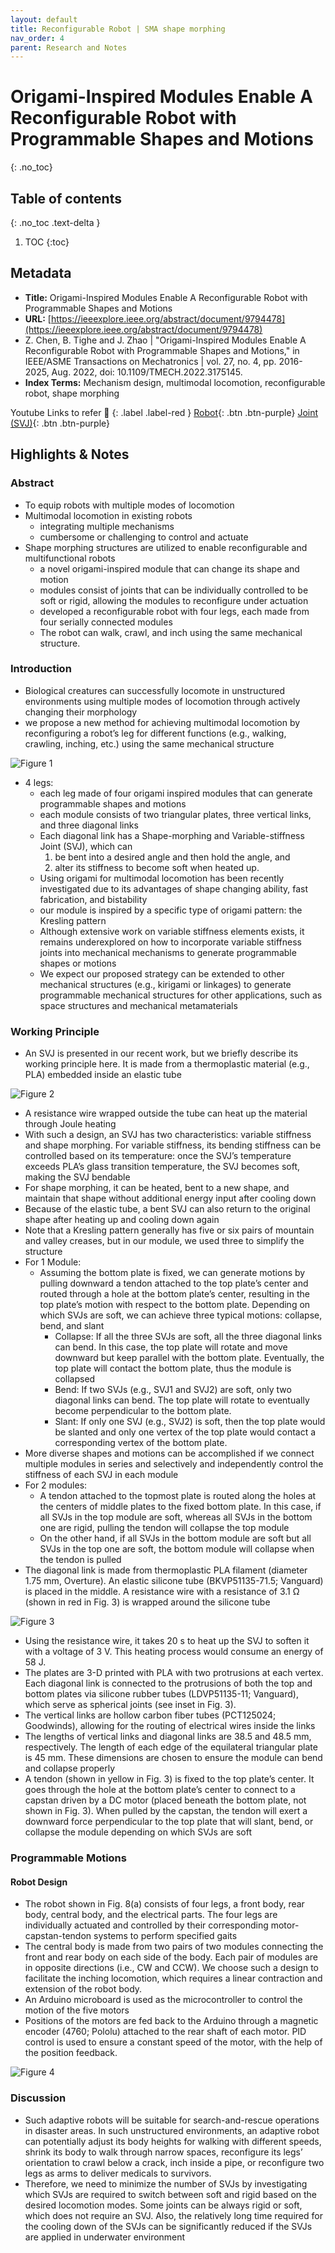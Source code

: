 ```yaml
---
layout: default
title: Reconfigurable Robot | SMA shape morphing
nav_order: 4
parent: Research and Notes
---
```



# Origami-Inspired Modules Enable A Reconfigurable Robot with Programmable Shapes and Motions
{: .no_toc}

## Table of contents
{: .no_toc .text-delta }

1. TOC
{:toc}


## Metadata

- **Title:** Origami-Inspired Modules Enable A Reconfigurable Robot with Programmable Shapes and Motions
- **URL:** [https://ieeexplore.ieee.org/abstract/document/9794478](https://ieeexplore.ieee.org/abstract/document/9794478)
- Z. Chen, B. Tighe and J. Zhao | "Origami-Inspired Modules Enable A Reconfigurable Robot with Programmable Shapes and Motions," in IEEE/ASME Transactions on Mechatronics | vol. 27, no. 4, pp. 2016-2025, Aug. 2022, doi: 10.1109/TMECH.2022.3175145.
- **Index Terms:** Mechanism design, multimodal locomotion, reconfigurable robot, shape morphing 

Youtube Links to refer 🔽
{: .label .label-red } 
[Robot](https://www.youtube.com/watch?v=sSZaOLFihLM){: .btn .btn-purple} [Joint (SVJ)](https://www.youtube.com/watch?v=HOeQnwz8zmU){: .btn .btn-purple}


## Highlights & Notes

### Abstract

- To equip robots with multiple modes of locomotion
- Multimodal locomotion in existing robots
    - integrating multiple mechanisms 
    - cumbersome or challenging to control and actuate
- Shape morphing structures are utilized to enable reconfigurable and multifunctional robots
    - a novel origami-inspired module that can change its shape and motion
    - modules consist of joints that can be individually controlled to be soft or rigid, allowing the modules to reconfigure under actuation
    - developed a reconfigurable robot with four legs, each made from four serially connected modules
    - The robot can walk, crawl, and inch using the same mechanical structure. 

### Introduction

- Biological creatures can successfully locomote in unstructured environments using multiple modes of locomotion through actively changing their morphology
- we propose a new method for achieving multimodal locomotion by reconfiguring a robot’s leg for different functions (e.g., walking, crawling, inching, etc.) using the same mechanical structure

 ![Figure 1](https://i.imgur.com/HwWfcXJ.png)

- 4 legs:
    - each leg made of four origami inspired modules that can generate programmable shapes and motions
    - each module consists of two triangular plates, three vertical links, and three
diagonal links
    - Each diagonal link has a Shape-morphing and Variable-stiffness Joint (SVJ), which can 
        1) be bent into a desired angle and then hold the angle, and 
        2) alter its stiffness to become soft when heated up. 
    - Using origami for multimodal locomotion has been recently investigated due to its advantages of shape changing ability, fast fabrication, and bistability
    - our module is inspired by a specific type of origami pattern: the Kresling pattern
    - Although extensive work on variable stiffness elements exists, it remains underexplored on how to incorporate variable stiffness joints into mechanical mechanisms to generate programmable shapes or motions
    - We expect our proposed strategy can be extended to other mechanical structures (e.g., kirigami or linkages) to generate programmable mechanical structures for other applications, such as space structures and mechanical metamaterials

### Working Principle

- An SVJ is presented in our recent work, but we briefly describe its working principle here. It is made from a thermoplastic material (e.g., PLA) embedded inside an elastic tube

![Figure 2](https://i.imgur.com/fOqdVjN.png)

- A resistance wire wrapped outside the tube can heat up the material through Joule heating
- With such a design, an SVJ has two characteristics: variable stiffness and shape morphing. For variable stiffness, its bending stiffness can be controlled based on its temperature: once the SVJ’s temperature exceeds PLA’s glass transition temperature, the SVJ becomes soft, making the SVJ bendable
- For shape morphing, it can be heated, bent to a new shape, and maintain that shape without additional energy input after cooling down
- Because of the
elastic tube, a bent SVJ can also return to the original shape after heating up and cooling down again
- Note that a Kresling pattern generally has five or six pairs of mountain and valley creases, but in our module, we used three to simplify the structure
- For 1 Module:
    - Assuming the bottom plate is fixed, we can generate motions by pulling downward a tendon attached to the top plate’s center and routed through a hole at the bottom plate’s center, resulting in the top plate’s motion with respect to the bottom plate. Depending on which SVJs are soft, we can achieve three typical motions:
collapse, bend, and slant
        - Collapse: If all the three SVJs are soft, all the three diagonal links can bend. In this case, the top plate will rotate and move downward but keep parallel with the bottom plate. Eventually, the top plate will contact the bottom plate, thus the module is collapsed
        - Bend:  If two SVJs (e.g., SVJ1 and SVJ2) are soft, only two diagonal links can bend. The top plate will rotate to eventually become perpendicular to the bottom
plate.
        - Slant: If only one SVJ (e.g., SVJ2) is soft, then the top plate would be slanted and only one vertex of the top plate would contact a corresponding vertex of the bottom plate.
- More diverse shapes and motions can be accomplished if we connect multiple modules in series and selectively and independently control the stiffness of each SVJ in each module
- For 2 modules:
    - A tendon attached to the topmost plate is routed along the holes at the centers of middle plates to the fixed bottom plate. In this case, if all SVJs in the top module are soft, whereas all SVJs in the bottom one are rigid, pulling the
tendon will collapse the top module
    - On the other hand, if all SVJs in the bottom module are soft but all SVJs in the top one are soft, the bottom module will collapse when the tendon is pulled
-  The diagonal link is made from thermoplastic PLA filament (diameter 1.75 mm, Overture). An elastic silicone tube (BKVP51135-71.5; Vanguard) is placed in the middle. A resistance wire with a resistance of 3.1 Ω (shown in red in
Fig. 3) is wrapped around the silicone tube

![Figure 3](https://i.imgur.com/I4sw0pr.png)

- Using the resistance wire, it takes 20 s to heat up the SVJ to soften it with a voltage of 3 V. This heating process would consume an energy of 58 J.
- The plates are 3-D printed with PLA with two protrusions at each vertex. Each diagonal link is connected to the protrusions of both the top and bottom plates via silicone rubber tubes (LDVP51135-11; Vanguard), which serve as spherical joints
(see inset in Fig. 3). 
- The vertical links are hollow carbon fiber tubes (PCT125024; Goodwinds), allowing for the routing of electrical wires inside the links
- The lengths of vertical links and diagonal links are 38.5 and 48.5 mm, respectively. The length of each edge of the equilateral triangular plate is 45 mm. These dimensions are chosen to ensure the module can bend and collapse properly
- A tendon (shown in yellow in Fig. 3) is fixed to the top plate’s center. It goes through the hole at the bottom plate’s center to connect to a capstan driven by a DC motor (placed beneath the bottom plate, not shown in Fig. 3). When pulled by the capstan, the tendon will exert a downward force perpendicular to the top plate that will slant, bend, or collapse the module depending on which SVJs are soft

### Programmable Motions

<!-- #### Modeling the Motion
- to be done at PG -->

#### Robot Design
- The robot shown in Fig. 8(a) consists of four legs, a front body, rear body, central body, and the electrical parts. The four legs are individually actuated and controlled by their corresponding motor-capstan-tendon systems to perform specified gaits
- The central body is made from two pairs of two modules connecting the front and rear body on each side of the body. Each pair of modules are in opposite directions (i.e., CW and CCW). We choose such a design to facilitate the inching locomotion, which requires a linear contraction and extension of the robot body.
- An Arduino microboard is used as the microcontroller to control the motion of the five motors 
- Positions of the motors are fed back to the Arduino through a magnetic encoder (4760; Pololu) attached to the rear shaft of each motor. PID control is used to ensure a constant speed of the motor, with the help of the position feedback.

![Figure 4](https://i.imgur.com/diumOzv.png)

### Discussion
- Such adaptive robots will be suitable for search-and-rescue operations in disaster areas. In such unstructured environments, an adaptive robot can potentially adjust its body heights for walking with different speeds, shrink its body to walk through narrow spaces, reconfigure its legs’ orientation to crawl below a crack, inch inside a pipe, or reconfigure two legs as arms to deliver medicals to survivors.
- Therefore, we need to minimize the number of SVJs by investigating which SVJs are required to switch between soft and rigid based on the desired locomotion modes. Some joints can be always rigid or soft, which does not require an SVJ. Also, the relatively long time required for the cooling down of the SVJs can be significantly reduced if the SVJs are applied in underwater environment

